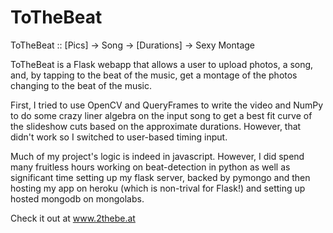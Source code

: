 ToTheBeat
=========

ToTheBeat :: [Pics] -> Song -> [Durations] -> Sexy Montage

ToTheBeat is a Flask webapp that allows a user to upload photos, a song,
and, by tapping to the beat of the music, get a montage of the photos
changing to the beat of the music.

First, I tried to use OpenCV and QueryFrames to write the video and NumPy to do
some crazy liner algebra on the input song to get a best fit curve
of the slideshow cuts based on the approximate durations. However, that didn't
work so I switched to user-based timing input.

Much of my project's logic is indeed in javascript. However, I did spend
many fruitless hours working on beat-detection in python as well as significant
time setting up my flask server, backed by pymongo and then hosting my
app on heroku (which is non-trival for Flask!) and setting up hosted
mongodb on mongolabs.

Check it out at www.2thebe.at
